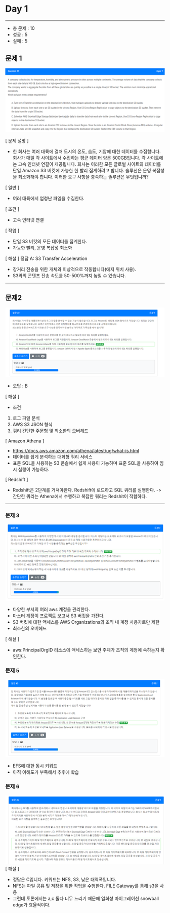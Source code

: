 # Day 1

---

- 총 문제 : 10
- 성공 : 5
- 실패 : 5


## 문제 1
![img.png](image/12.18.1.png)

[ 문제 설명 ]
- 한 회사는 여러 대륙에 걸쳐 도시의 온도, 습도, 기압에 대한 데이터를 수집합니다. 회사가 매일 각 사이트에서 수집하는 평균 데이터 양은 500GB입니다. 각 사이트에는 고속 인터넷 연결이 제공됩니다.
  회사는 이러한 모든 글로벌 사이트의 데이터를 단일 Amazon S3 버킷에 가능한 한 빨리 집계하려고 합니다. 솔루션은 운영 복잡성을 최소화해야 합니다.
  이러한 요구 사항을 충족하는 솔루션은 무엇입니까?

[ 일반 ]
- 여러 대륙에서 엄청난 파일을 수집한다.

[ 조건 ]
- 고속 인터넷 연결

[ 작업 ]
- 단일 S3 버킷의 모든 데이터를 집계한다.
- 가능한 빨리, 운영 복잡성 최소화

[ 해설 ]
정답 A: S3 Transfer Acceleration
- 장거리 전송을 위한 개체와 이상적으로 작동합니다(에지 위치 사용).
- S3와의 콘텐츠 전송 속도를 50-500%까지 높일 수 있습니다.

---
## 문제2
![img.png](image/12.18.2.png)
- 오답 : B 

[ 해설 ]
- 조건 
1. 로그 파일 분석
2. AWS S3 JSON 형식
3. 쿼리 간단한 주문형 및 최소한의 오버헤드

[ Amazon Athena ]
- https://docs.aws.amazon.com/athena/latest/ug/what-is.html
- 데이터를 쉽게 분석하는 대화형 쿼리 서비스
- 표준 SQL을 사용하는 S3 콘솔에서 쉽게 사용이 가능하며 표준 SQL을 사용하여 임시 실행이 가능하다.

[ Redshift ]
- Redshift은 2단계를 거쳐야한다. Redshift에 로드하고 SQL 쿼리를 실행한다. -> 간단한 쿼리는 Athena에서 수행하고 복잡한 쿼리는 Redshit이 적합하다.

---

### 문제 3
![img.png](image/12.18.3.png)
- 다양한 부서의 여러 aws 계정을 관리한다.
- 마스터 계정이 프로젝트 보고서 S3 버킷을 가진다.
 - S3 버킷에 대한 액세스를 AWS Organizations의 조직 내 계정 사용자로만 제한
- 최소한의 오버헤드

[ 해설 ]
- aws:PrincipalOrgID 리소스에 액세스하는 보안 주체가 조직의 계정에 속하는지 확인한다.

### 문제 5
![img.png](image/12.18.5.png)
- EFS에 대한 동시 키워드
- 아직 이해도가 부족해서 추후에 학습

### 문제 6 
![img.png](image/12.18.6.png)
[ 해설 ]  
- 정답은 C입니다. 키워드는 NFS, S3, 낮은 대역폭입니다. 
- NFS는 파일 공유 및 저장을 위한 작업을 수행한다.  FILE Gateway를 통해 s3을 사용
- 그런데 토론에서는 a,c 둘다 너무 느리기 때문에 일회성 마이그레이션 snowball edge가 효율적이다.
